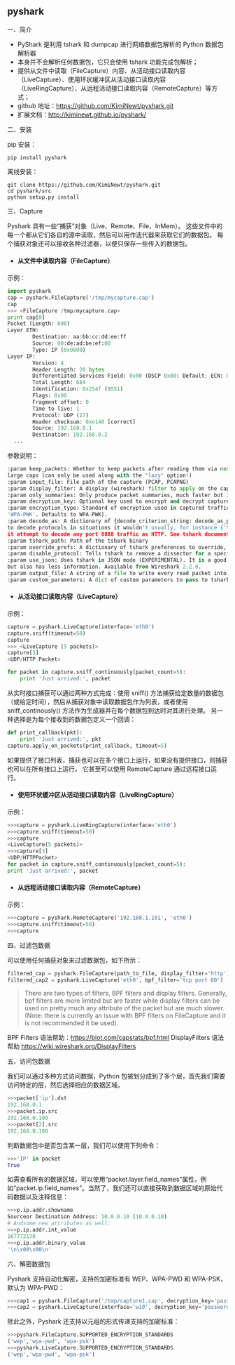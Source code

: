 ## pyshark

一、简介

- PyShark 是利用 tshark 和 dumpcap 进行网络数据包解析的 Python 数据包解析器
- 本身并不会解析任何数据包，它只会使用 tshark 功能完成包解析；
- 提供从文件中读取（FileCapture）内容、从活动接口读取内容（LiveCapture）、使用环状缓冲区从活动接口读取内容（LiveRingCapture）、从远程活动接口读取内容（RemoteCapture）等方式；
- github 地址：<https://github.com/KimiNewt/pyshark.git>
- 扩展文档：<http://kiminewt.github.io/pyshark/>

二、安装

pip 安装：

```batch
pip install pyshark
```

离线安装：

```batch
git clone https://github.com/KimiNewt/pyshark.git
cd pyshark/src
python setup.py install
```

三、Capture

Pyshark 具有一些“捕获”对象（Live、Remote、File、InMem）。 这些文件中的每一个都从它们各自的源中读取，然后可以用作迭代器来获取它们的数据包。 每个捕获对象还可以接收各种过滤器，以便只保存一些传入的数据包。

- #### 从文件中读取内容（FileCapture）

示例：

```python
import pyshark
cap = pyshark.FileCapture('/tmp/mycapture.cap')
cap
>>> <FileCapture /tmp/mycapture.cap>
print cap[0]
Packet (Length: 698)
Layer ETH:
        Destination: aa:bb:cc:dd:ee:ff
        Source: 00:de:ad:be:ef:00
        Type: IP (0x0800)
Layer IP:
        Version: 4
        Header Length: 20 bytes
        Differentiated Services Field: 0x00 (DSCP 0x00: Default; ECN: 0x00: Not-ECT (Not ECN-Capable Transport))
        Total Length: 684
        Identification: 0x254f (9551)
        Flags: 0x00
        Fragment offset: 0
        Time to live: 1
        Protocol: UDP (17)
        Header checksum: 0xe148 [correct]
        Source: 192.168.0.1
        Destination: 192.168.0.2
  ...
```

参数说明：

```python
:param keep_packets: Whether to keep packets after reading them via next(). Used to conserve memory when reading
large caps (can only be used along with the "lazy" option!)
:param input_file: File path of the capture (PCAP, PCAPNG)
:param display_filter: A display (wireshark) filter to apply on the cap before reading it.
:param only_summaries: Only produce packet summaries, much faster but includes very little information.
:param decryption_key: Optional key used to encrypt and decrypt captured traffic.
:param encryption_type: Standard of encryption used in captured traffic (must be either 'WEP', 'WPA-PWD', or
'WPA-PWK'. Defaults to WPA-PWK).
:param decode_as: A dictionary of {decode_criterion_string: decode_as_protocol} that are used to tell tshark
to decode protocols in situations it wouldn't usually, for instance {'tcp.port==8888': 'http'} would make
it attempt to decode any port 8888 traffic as HTTP. See tshark documentation for details.
:param tshark_path: Path of the tshark binary
:param override_prefs: A dictionary of tshark preferences to override, {PREFERENCE_NAME: PREFERENCE_VALUE, ...}.
:param disable_protocol: Tells tshark to remove a dissector for a specific protocol.
:param use_json: Uses tshark in JSON mode (EXPERIMENTAL). It is a good deal faster than XML
but also has less information. Available from Wireshark 2.2.0.
:param output_file: A string of a file to write every read packet into (useful when filtering).
:param custom_parameters: A dict of custom parameters to pass to tshark, i.e. {"--param": "value"}
```

- #### 从活动接口读取内容（LiveCapture）

示例：

```python
capture = pyshark.LiveCapture(interface='eth0')
capture.sniff(timeout=50)
capture
>>> <LiveCapture (5 packets)>
capture[3]
<UDP/HTTP Packet>

for packet in capture.sniff_continuously(packet_count=5):
    print 'Just arrived:', packet
```

从实时接口捕获可以通过两种方式完成：使用 sniff() 方法捕获给定数量的数据包（或给定时间），然后从捕获对象中读取数据包作为列表，或者使用 sniff_continously() 方法作为生成器并在每个数据包到达时对其进行处理。 另一种选择是为每个接收到的数据包定义一个回调：

```python
def print_callback(pkt):
    print 'Just arrived:', pkt
capture.apply_on_packets(print_callback, timeout=5)
```

如果提供了接口列表，捕获也可以在多个接口上运行，如果没有提供接口，则捕获也可以在所有接口上运行。 它甚至可以使用 RemoteCapture 通过远程接口运行。

- #### 使用环状缓冲区从活动接口读取内容（LiveRingCapture）

示例：

```python
>>>capture = pyshark.LiveRingCapture(interface='eth0')
>>>capture.sniff(timeout=50)
>>>capture
<LiveCapture(5 packets)>
>>>capture[3]
<UDP/HTTPPacket>
for packet in capture.sniff_continuously(packet_count=5):
print 'Just arrived:', packet
```

- #### 从远程活动接口读取内容（RemoteCapture）

示例：

```python
>>>capture = pyshark.RemoteCapture('192.168.1.101', 'eth0')
>>>capture.sniff(timeout=50)
>>>capture
```

四、过滤包数据

可以使用任何捕获对象来过滤数据包，如下所示：

```python
filtered_cap = pyshark.FileCapture(path_to_file, display_filter='http')
filtered_cap2 = pyshark.LiveCapture('eth0', bpf_filter='tcp port 80')
```

> There are two types of filters, BPF filters and display filters. Generally, bpf filters are more limited but are faster while display filters can be used on pretty much any attribute of the packet but are much slower. (Note: there is currently an issue with BPF filters on FileCapture and it is not recommended it be used).

BPF Filters 语法帮助：<https://biot.com/capstats/bpf.html>
DisplayFilters 语法帮助 <https://wiki.wireshark.org/DisplayFilters>

五、访问包数据

我们可以通过多种方式访问数据，Python 包被划分成到了多个层，首先我们需要访问特定的层，然后选择相应的数据区域。

```python
>>>packet['ip'].dst
192.168.0.1
>>>packet.ip.src
192.168.0.100
>>>packet[2].src
192.168.0.100
```

判断数据包中是否包含某一层，我们可以使用下列命令：

```python
>>>'IP' in packet
True
```

如需查看所有的数据区域，可以使用“packet.layer.field_names”属性，例如“packet.ip.field_names”。当然了，我们还可以直接获取到数据区域的原始代码数据以及注释信息：

```python
>>>p.ip.addr.showname
Sourceor Destination Address: 10.0.0.10 (10.0.0.10)
# Andsome new attributes as well:
>>>p.ip.addr.int_value
167772170
>>>p.ip.addr.binary_value
'\n\x00\x00\n'
```

六、解密数据包

Pyshark 支持自动化解密，支持的加密标准有 WEP、WPA-PWD 和 WPA-PSK，默认为 WPA-PWD：

```python
>>>cap1 = pyshark.FileCapture('/tmp/capture1.cap', decryption_key='password')
>>>cap2 = pyshark.LiveCapture(interface='wi0', decryption_key='password',encryption_type='wpa-psk')
```

除此之外，Pyshark 还支持以元组的形式传递支持的加密标准：

```python
>>>pyshark.FileCapture.SUPPORTED_ENCRYPTION_STANDARDS
('wep','wpa-pwd', 'wpa-psk')
>>>pyshark.LiveCapture.SUPPORTED_ENCRYPTION_STANDARDS
('wep','wpa-pwd', 'wpa-psk')
```
